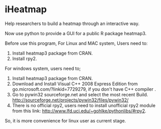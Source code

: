 # iHeatmap
Help researchers to build a heatmap through an interactive way. 

Now use python to provide a GUI for a public R package heatmap3.

Before use this program,
For Linux and MAC system, Users need to: 
1) Install heatmap3 package from CRAN. 
2) Install rpy2. 

For windows system, users need to;
1) Install heatmap3 package from CRAN. 
2) Download and Install Visual C++ 2008 Express Edition from go.microsoft.com/?linkid=7729279, if you don't have C++ compiler .
3) Go to pywin32 sourceforge.net and select the most recent Build. http://sourceforge.net/projects/pywin32/files/pywin32/ 
4) There is no official rpy2, users need to install unofficial rpy2 module from this link: http://www.lfd.uci.edu/~gohlke/pythonlibs/#rpy2.


So, it is more convenience for linux user as current stage.

